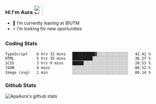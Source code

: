 ### Hi I'm Aura <img src="https://user-images.githubusercontent.com/1303154/88677602-1635ba80-d120-11ea-84d8-d263ba5fc3c0.gif" width="28px" alt="hi">

- 🔭 I’m currently leaning at @UTM
- ⚡ I’m looking for new oportunities


### Coding Stats

<!--START_SECTION:waka-->

```txt
TypeScript    6 hrs 32 mins   ██████████▓░░░░░░░░░░░░░░   42.42 %
HTML          5 hrs 35 mins   █████████░░░░░░░░░░░░░░░░   36.27 %
SCSS          3 hrs 9 mins    █████░░░░░░░░░░░░░░░░░░░░   20.53 %
JSON          4 mins          ░░░░░░░░░░░░░░░░░░░░░░░░░   00.52 %
Image (svg)   1 min           ░░░░░░░░░░░░░░░░░░░░░░░░░   00.14 %
```

<!--END_SECTION:waka-->

### Github Stats

![ApaAura's github stats](https://github-readme-stats.vercel.app/api?username=ApaAura&count_private=true&theme=tokyonight&hide=contribs,prs)
